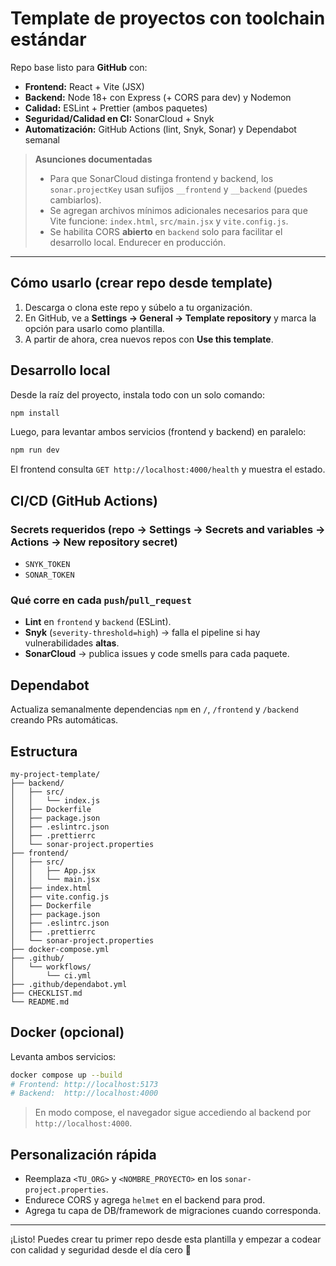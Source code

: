 # Template de proyectos con toolchain estándar

Repo base listo para **GitHub** con:

- **Frontend:** React + Vite (JSX)
- **Backend:** Node 18+ con Express (+ CORS para dev) y Nodemon
- **Calidad:** ESLint + Prettier (ambos paquetes)
- **Seguridad/Calidad en CI:** SonarCloud + Snyk
- **Automatización:** GitHub Actions (lint, Snyk, Sonar) y Dependabot semanal

> **Asunciones documentadas**
>
> - Para que SonarCloud distinga frontend y backend, los `sonar.projectKey` usan sufijos `__frontend` y `__backend` (puedes cambiarlos).
> - Se agregan archivos mínimos adicionales necesarios para que Vite funcione: `index.html`, `src/main.jsx` y `vite.config.js`.
> - Se habilita CORS **abierto** en `backend` solo para facilitar el desarrollo local. Endurecer en producción.

---

## Cómo usarlo (crear repo desde template)

1. Descarga o clona este repo y súbelo a tu organización.
2. En GitHub, ve a **Settings → General → Template repository** y marca la opción para usarlo como plantilla.
3. A partir de ahora, crea nuevos repos con **Use this template**.

## Desarrollo local

Desde la raíz del proyecto, instala todo con un solo comando:

```bash
npm install
```

Luego, para levantar ambos servicios (frontend y backend) en paralelo:

```bash
npm run dev
```

El frontend consulta `GET http://localhost:4000/health` y muestra el estado.

## CI/CD (GitHub Actions)

### Secrets requeridos (repo → Settings → Secrets and variables → Actions → New repository secret)

- `SNYK_TOKEN`
- `SONAR_TOKEN`

### Qué corre en cada `push`/`pull_request`

- **Lint** en `frontend` y `backend` (ESLint).
- **Snyk** (`severity-threshold=high`) → falla el pipeline si hay vulnerabilidades **altas**.
- **SonarCloud** → publica issues y code smells para cada paquete.

## Dependabot

Actualiza semanalmente dependencias `npm` en `/`, `/frontend` y `/backend` creando PRs automáticas.

## Estructura

```text
my-project-template/
├── backend/
│   ├── src/
│   │   └── index.js
│   ├── Dockerfile
│   ├── package.json
│   ├── .eslintrc.json
│   ├── .prettierrc
│   └── sonar-project.properties
├── frontend/
│   ├── src/
│   │   ├── App.jsx
│   │   └── main.jsx
│   ├── index.html
│   ├── vite.config.js
│   ├── Dockerfile
│   ├── package.json
│   ├── .eslintrc.json
│   ├── .prettierrc
│   └── sonar-project.properties
├── docker-compose.yml
├── .github/
│   └── workflows/
│       └── ci.yml
├── .github/dependabot.yml
├── CHECKLIST.md
└── README.md
```

## Docker (opcional)

Levanta ambos servicios:

```bash
docker compose up --build
# Frontend: http://localhost:5173
# Backend:  http://localhost:4000
```

> En modo compose, el navegador sigue accediendo al backend por `http://localhost:4000`.

## Personalización rápida

- Reemplaza `<TU_ORG>` y `<NOMBRE_PROYECTO>` en los `sonar-project.properties`.
- Endurece CORS y agrega `helmet` en el backend para prod.
- Agrega tu capa de DB/framework de migraciones cuando corresponda.

---

¡Listo! Puedes crear tu primer repo desde esta plantilla y empezar a codear con calidad y seguridad desde el día cero 🚀

